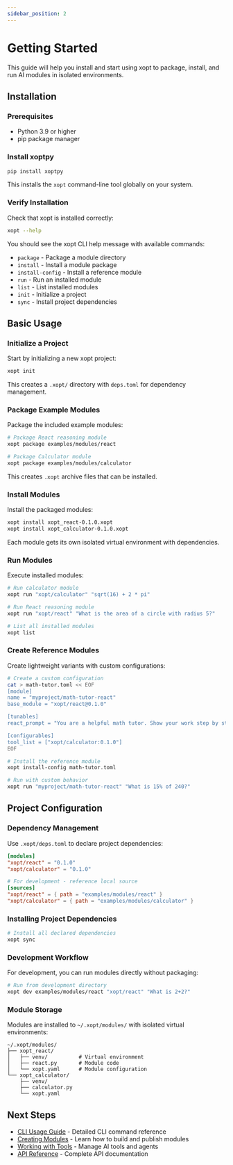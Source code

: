 ```yaml
---
sidebar_position: 2
---
```


# Getting Started

This guide will help you install and start using xopt to package, install, and run AI modules in isolated environments.

## Installation

### Prerequisites

- Python 3.9 or higher
- pip package manager

### Install xoptpy

```bash
pip install xoptpy
```

This installs the `xopt` command-line tool globally on your system.

### Verify Installation

Check that xopt is installed correctly:

```bash
xopt --help
```

You should see the xopt CLI help message with available commands:
- `package` - Package a module directory
- `install` - Install a module package
- `install-config` - Install a reference module
- `run` - Run an installed module
- `list` - List installed modules
- `init` - Initialize a project
- `sync` - Install project dependencies

## Basic Usage

### Initialize a Project

Start by initializing a new xopt project:

```bash
xopt init
```

This creates a `.xopt/` directory with `deps.toml` for dependency management.

### Package Example Modules

Package the included example modules:

```bash
# Package React reasoning module
xopt package examples/modules/react

# Package Calculator module
xopt package examples/modules/calculator
```

This creates `.xopt` archive files that can be installed.

### Install Modules

Install the packaged modules:

```bash
xopt install xopt_react-0.1.0.xopt
xopt install xopt_calculator-0.1.0.xopt
```

Each module gets its own isolated virtual environment with dependencies.

### Run Modules

Execute installed modules:

```bash
# Run calculator module
xopt run "xopt/calculator" "sqrt(16) + 2 * pi"

# Run React reasoning module
xopt run "xopt/react" "What is the area of a circle with radius 5?"

# List all installed modules
xopt list
```

### Create Reference Modules

Create lightweight variants with custom configurations:

```bash
# Create a custom configuration
cat > math-tutor.toml << EOF
[module]
name = "myproject/math-tutor-react"
base_module = "xopt/react@0.1.0"

[tunables]
react_prompt = "You are a helpful math tutor. Show your work step by step."

[configurables]
tool_list = ["xopt/calculator:0.1.0"]
EOF

# Install the reference module
xopt install-config math-tutor.toml

# Run with custom behavior
xopt run "myproject/math-tutor-react" "What is 15% of 240?"
```

## Project Configuration

### Dependency Management

Use `.xopt/deps.toml` to declare project dependencies:

```toml
[modules]
"xopt/react" = "0.1.0"
"xopt/calculator" = "0.1.0"

# For development - reference local source
[sources]
"xopt/react" = { path = "examples/modules/react" }
"xopt/calculator" = { path = "examples/modules/calculator" }
```

### Installing Project Dependencies

```bash
# Install all declared dependencies
xopt sync
```

### Development Workflow

For development, you can run modules directly without packaging:

```bash
# Run from development directory
xopt dev examples/modules/react "xopt/react" "What is 2+2?"
```

### Module Storage

Modules are installed to `~/.xopt/modules/` with isolated virtual environments:

```
~/.xopt/modules/
├── xopt_react/
│   ├── venv/          # Virtual environment
│   ├── react.py       # Module code
│   └── xopt.yaml      # Module configuration
└── xopt_calculator/
    ├── venv/
    ├── calculator.py
    └── xopt.yaml
```

## Next Steps

- [CLI Usage Guide](./cli-usage) - Detailed CLI command reference
- [Creating Modules](./creating-modules) - Learn how to build and publish modules
- [Working with Tools](./working-with-tools) - Manage AI tools and agents
- [API Reference](./api/overview) - Complete API documentation